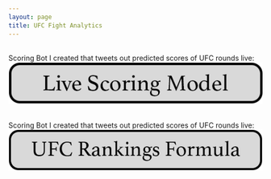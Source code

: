 ```yaml
---
layout: page
title: UFC Fight Analytics
---
```


&nbsp;<br>
Scoring Bot I created that tweets out predicted scores of UFC rounds live: &nbsp;<br>
[![Image](/assets/buttons/live_scoring_model.png)](https://oconnellryan.github.io/ufc-live-scoring.html)

&nbsp;<br>
Scoring Bot I created that tweets out predicted scores of UFC rounds live: &nbsp;<br>
[![Image](/assets/buttons/ufc_rankings_formula.png)](https://oconnellryan.github.io/ufc-rankings.html)


